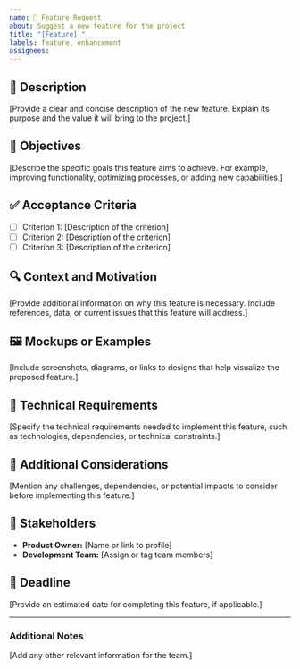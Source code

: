 ```yaml
---
name: 🚀 Feature Request
about: Suggest a new feature for the project
title: "[Feature] "
labels: feature, enhancement
assignees:
---
```


## 📝 Description

[Provide a clear and concise description of the new feature. Explain its purpose and the value it will bring to the project.]

## 🎯 Objectives

[Describe the specific goals this feature aims to achieve. For example, improving functionality, optimizing processes, or adding new capabilities.]

## ✅ Acceptance Criteria

- [ ] Criterion 1: [Description of the criterion]
- [ ] Criterion 2: [Description of the criterion]
- [ ] Criterion 3: [Description of the criterion]

## 🔍 Context and Motivation

[Provide additional information on why this feature is necessary. Include references, data, or current issues that this feature will address.]

## 🖼️ Mockups or Examples

[Include screenshots, diagrams, or links to designs that help visualize the proposed feature.]

## 🔧 Technical Requirements

[Specify the technical requirements needed to implement this feature, such as technologies, dependencies, or technical constraints.]

## 🚨 Additional Considerations

[Mention any challenges, dependencies, or potential impacts to consider before implementing this feature.]

## 👫 Stakeholders

- **Product Owner:** [Name or link to profile]
- **Development Team:** [Assign or tag team members]

## 📅 Deadline

[Provide an estimated date for completing this feature, if applicable.]

---

### Additional Notes

[Add any other relevant information for the team.]
